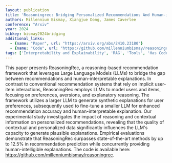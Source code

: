 ```yaml
---
layout: publication
title: 'Reasoningrec: Bridging Personalized Recommendations And Human-interpretable Explanations Through LLM Reasoning'
authors: Millennium Bismay, Xiangjue Dong, James Caverlee
conference: "Arxiv"
year: 2024
bibkey: bismay2024bridging
additional_links:
  - {name: "Paper", url: "https://arxiv.org/abs/2410.23180"}
  - {name: "Code", url: "https://github.com/millenniumbismay/reasoningrec"}
tags: ['Interpretability and Explainability', 'RAG', 'Tools', 'Has Code']
---
```

This paper presents ReasoningRec, a reasoning-based recommendation framework
that leverages Large Language Models (LLMs) to bridge the gap between
recommendations and human-interpretable explanations. In contrast to
conventional recommendation systems that rely on implicit user-item
interactions, ReasoningRec employs LLMs to model users and items, focusing on
preferences, aversions, and explanatory reasoning. The framework utilizes a
larger LLM to generate synthetic explanations for user preferences,
subsequently used to fine-tune a smaller LLM for enhanced recommendation
accuracy and human-interpretable explanation. Our experimental study
investigates the impact of reasoning and contextual information on personalized
recommendations, revealing that the quality of contextual and personalized data
significantly influences the LLM's capacity to generate plausible explanations.
Empirical evaluations demonstrate that ReasoningRec surpasses state-of-the-art
methods by up to 12.5% in recommendation prediction while concurrently
providing human-intelligible explanations. The code is available here:
https://github.com/millenniumbismay/reasoningrec.
